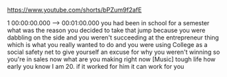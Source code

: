 https://www.youtube.com/shorts/bPZum9f2afE

1 00:00:00.000 --\> 00:01:00.000 you had been in school for a semester
what was the reason you decided to take that jump because you were
dabbling on the side and you weren't succeeding at the entrepreneur
thing which is what you really wanted to do and you were using College
as a social safety net to give yourself an excuse for why you weren't
winning so you're in sales now what are you making right now \[Music\]
tough life how early you know I am 20. if it worked for him it can work
for you
